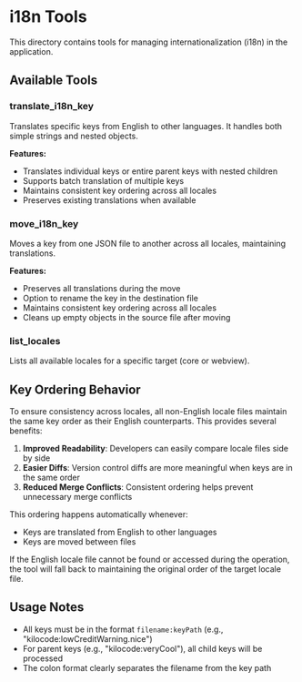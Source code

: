 # i18n Tools

This directory contains tools for managing internationalization (i18n) in the application.

## Available Tools

### translate_i18n_key

Translates specific keys from English to other languages. It handles both simple strings and nested objects.

**Features:**

- Translates individual keys or entire parent keys with nested children
- Supports batch translation of multiple keys
- Maintains consistent key ordering across all locales
- Preserves existing translations when available

### move_i18n_key

Moves a key from one JSON file to another across all locales, maintaining translations.

**Features:**

- Preserves all translations during the move
- Option to rename the key in the destination file
- Maintains consistent key ordering across all locales
- Cleans up empty objects in the source file after moving

### list_locales

Lists all available locales for a specific target (core or webview).

## Key Ordering Behavior

To ensure consistency across locales, all non-English locale files maintain the same key order as their English counterparts. This provides several benefits:

1. **Improved Readability**: Developers can easily compare locale files side by side
2. **Easier Diffs**: Version control diffs are more meaningful when keys are in the same order
3. **Reduced Merge Conflicts**: Consistent ordering helps prevent unnecessary merge conflicts

This ordering happens automatically whenever:

- Keys are translated from English to other languages
- Keys are moved between files

If the English locale file cannot be found or accessed during the operation, the tool will fall back to maintaining the original order of the target locale file.

## Usage Notes

- All keys must be in the format `filename:keyPath` (e.g., "kilocode:lowCreditWarning.nice")
- For parent keys (e.g., "kilocode:veryCool"), all child keys will be processed
- The colon format clearly separates the filename from the key path
